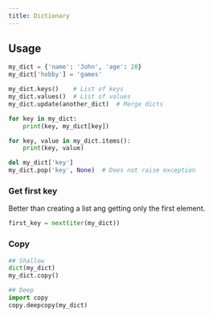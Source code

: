 ```yaml
---
title: Dictionary
---
```


## Usage

```python
my_dict = {'name': 'John', 'age': 28}
my_dict['hobby'] = 'games'

my_dict.keys()    # List of keys
my_dict.values()  # List of values
my_dict.update(another_dict)  # Merge dicts

for key in my_dict:
    print(key, my_dict[key])

for key, value in my_dict.items():
    print(key, value)

del my_dict['key']
my_dict.pop('key', None)  # Does not raise exception
```

### Get first key

Better than creating a list ang getting only the first element.

```python
first_key = next(iter(my_dict))
```

### Copy

```python
## Shallow
dict(my_dict)
my_dict.copy()

## Deep
import copy
copy.deepcopy(my_dict)
```
